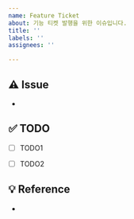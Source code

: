 ```yaml
---
name: Feature Ticket
about: 기능 티켓 발행을 위한 이슈입니다.
title: ''
labels: ''
assignees: ''

---
```


## ⚠️ Issue

- 


## ✅ TODO

- [ ] TODO1
- [ ] TODO2


## 💡 Reference

-
